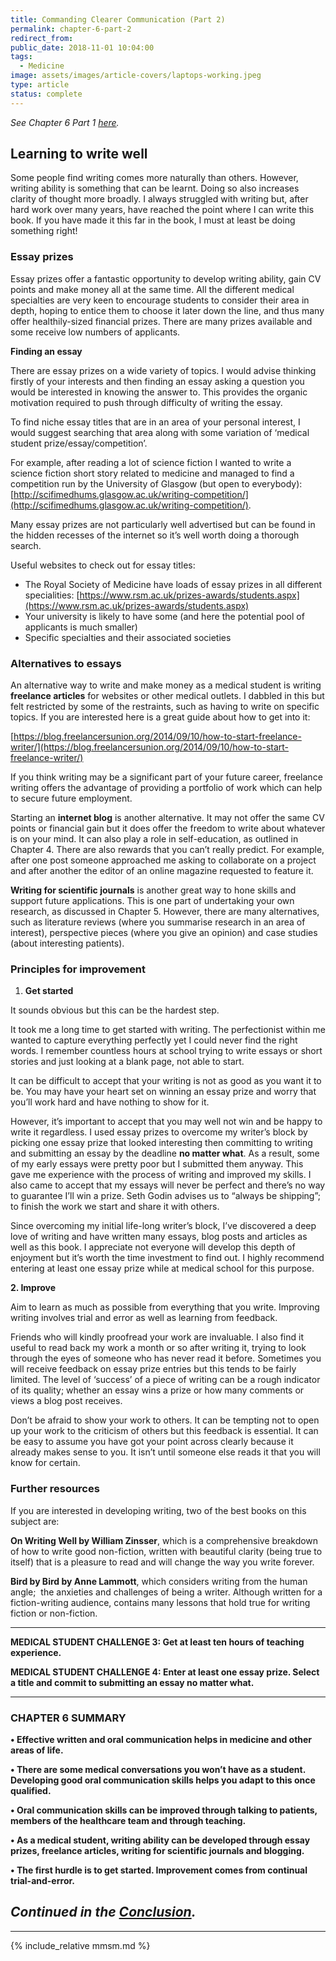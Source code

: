 ```yaml
---
title: Commanding Clearer Communication (Part 2)
permalink: chapter-6-part-2
redirect_from:
public_date: 2018-11-01 10:04:00
tags:
  - Medicine
image: assets/images/article-covers/laptops-working.jpeg
type: article
status: complete
---
```

_See Chapter 6 Part 1 [here](/chapter-6)._

## Learning to write well

Some people find writing comes more naturally than others. However, writing ability is something that can be learnt. Doing so also increases clarity of thought more broadly. I always struggled with writing but, after hard work over many years, have reached the point where I can write this book. If you have made it this far in the book, I must at least be doing something right!

### Essay prizes

Essay prizes offer a fantastic opportunity to develop writing ability, gain CV points and make money all at the same time. All the different medical specialties are very keen to encourage students to consider their area in depth, hoping to entice them to choose it later down the line, and thus many offer healthily-sized financial prizes. There are many prizes available and some receive low numbers of applicants.

**Finding an essay**

There are essay prizes on a wide variety of topics. I would advise thinking firstly of your interests and then finding an essay asking a question you would be interested in knowing the answer to. This provides the organic motivation required to push through difficulty of writing the essay.

To find niche essay titles that are in an area of your personal interest, I would suggest searching that area along with some variation of ‘medical student prize/essay/competition’.

For example, after reading a lot of science fiction I wanted to write a science fiction short story related to medicine and managed to find a competition run by the University of Glasgow (but open to everybody): [http://scifimedhums.glasgow.ac.uk/writing-competition/](http://scifimedhums.glasgow.ac.uk/writing-competition/).

Many essay prizes are not particularly well advertised but can be found in the hidden recesses of the internet so it’s well worth doing a thorough search.

Useful websites to check out for essay titles:

-   The Royal Society of Medicine have loads of essay prizes in all different specialities: [https://www.rsm.ac.uk/prizes-awards/students.aspx](https://www.rsm.ac.uk/prizes-awards/students.aspx)
-   Your university is likely to have some (and here the potential pool of applicants is much smaller)
-   Specific specialties and their associated societies

### Alternatives to essays

An alternative way to write and make money as a medical student is writing **freelance articles** for websites or other medical outlets. I dabbled in this but felt restricted by some of the restraints, such as having to write on specific topics. If you are interested here is a great guide about how to get into it:

[https://blog.freelancersunion.org/2014/09/10/how-to-start-freelance-writer/](https://blog.freelancersunion.org/2014/09/10/how-to-start-freelance-writer/)

If you think writing may be a significant part of your future career, freelance writing offers the advantage of providing a portfolio of work which can help to secure future employment.

Starting an **internet blog** is another alternative. It may not offer the same CV points or financial gain but it does offer the freedom to write about whatever is on your mind. It can also play a role in self-education, as outlined in Chapter 4. There are also rewards that you can’t really predict. For example, after one post someone approached me asking to collaborate on a project and after another the editor of an online magazine requested to feature it.

**Writing for scientific journals** is another great way to hone skills and support future applications. This is one part of undertaking your own research, as discussed in Chapter 5. However, there are many alternatives, such as literature reviews (where you summarise research in an area of interest), perspective pieces (where you give an opinion) and case studies (about interesting patients).

### Principles for improvement

1.  **Get started**

It sounds obvious but this can be the hardest step.

It took me a long time to get started with writing. The perfectionist within me wanted to capture everything perfectly yet I could never find the right words. I remember countless hours at school trying to write essays or short stories and just looking at a blank page, not able to start.

It can be difficult to accept that your writing is not as good as you want it to be. You may have your heart set on winning an essay prize and worry that you’ll work hard and have nothing to show for it.

However, it’s important to accept that you may well not win and be happy to write it regardless. I used essay prizes to overcome my writer’s block by picking one essay prize that looked interesting then committing to writing and submitting an essay by the deadline **no matter what**. As a result, some of my early essays were pretty poor but I submitted them anyway. This gave me experience with the process of writing and improved my skills. I also came to accept that my essays will never be perfect and there’s no way to guarantee I’ll win a prize. Seth Godin advises us to “always be shipping”; to finish the work we start and share it with others.

Since overcoming my initial life-long writer’s block, I’ve discovered a deep love of writing and have written many essays, blog posts and articles as well as this book. I appreciate not everyone will develop this depth of enjoyment but it’s worth the time investment to find out. I highly recommend entering at least one essay prize while at medical school for this purpose.

**2. Improve**

Aim to learn as much as possible from everything that you write. Improving writing involves trial and error as well as learning from feedback.

Friends who will kindly proofread your work are invaluable. I also find it useful to read back my work a month or so after writing it, trying to look through the eyes of someone who has never read it before. Sometimes you will receive feedback on essay prize entries but this tends to be fairly limited. The level of ‘success’ of a piece of writing can be a rough indicator of its quality; whether an essay wins a prize or how many comments or views a blog post receives.

Don’t be afraid to show your work to others. It can be tempting not to open up your work to the criticism of others but this feedback is essential. It can be easy to assume you have got your point across clearly because it already makes sense to you. It isn’t until someone else reads it that you will know for certain.

### Further resources

If you are interested in developing writing, two of the best books on this subject are:

**On Writing Well by William Zinsser**, which is a comprehensive breakdown of how to write good non-fiction, written with beautiful clarity (being true to itself) that is a pleasure to read and will change the way you write forever.

**Bird by Bird by Anne Lammott**, which considers writing from the human angle;  the anxieties and challenges of being a writer. Although written for a fiction-writing audience, contains many lessons that hold true for writing fiction or non-fiction.

---

**MEDICAL STUDENT CHALLENGE 3: Get at least ten hours of teaching experience.**

**MEDICAL STUDENT CHALLENGE 4: Enter at least one essay prize. Select a title and commit to submitting an essay no matter what.**

---

### CHAPTER 6 SUMMARY

**• Effective written and oral communication helps in medicine and other areas of life.**

**• There are some medical conversations you won’t have as a student. Developing good oral communication skills helps you adapt to this once qualified.**

**• Oral communication skills can be improved through talking to patients, members of the healthcare team and through teaching.**

**• As a medical student, writing ability can be developed through essay prizes, freelance articles, writing for scientific journals and blogging.**

**• The first hurdle is to get started. Improvement comes from continual trial-and-error.**

## _Continued in the [Conclusion](/conclusion)._

---

{% include_relative mmsm.md %}





